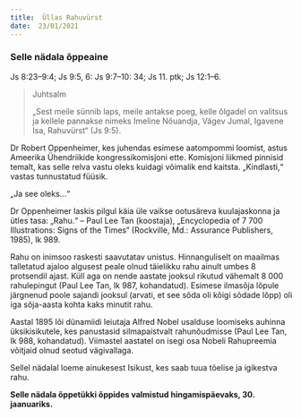 ```yaml
---
title:  Üllas Rahuvürst  
date:  23/01/2021  
---
```


### Selle nädala õppeaine

Js 8:23–9:4; Js 9:5, 6: Js 9:7–10: 34; Js 11. ptk; Js 12:1–6.

> <p>Juhtsalm</p>
> „Sest meile sünnib laps, meile antakse poeg, kelle õlgadel on valitsus ja kellele pannakse nimeks Imeline Nõuandja, Vägev Jumal, Igavene Isa, Rahuvürst“ (Js 9:5).

Dr Robert Oppenheimer, kes juhendas esimese aatompommi loomist, astus Ameerika Ühendriikide kongressikomisjoni ette. Komisjoni liikmed pinnisid temalt, kas selle relva vastu oleks kuidagi võimalik end kaitsta. „Kindlasti,“ vastas tunnustatud füüsik.

„Ja see oleks…“

Dr Oppenheimer laskis pilgul käia üle vaikse ootusäreva kuulajaskonna ja ütles tasa: „Rahu.“ – Paul Lee Tan (koostaja), „Encyclopedia of 7 700 Illustrations: Signs of the Times“ (Rockville, Md.: Assurance Publishers, 1985), lk 989.

Rahu on inimsoo raskesti saavutatav unistus. Hinnanguliselt on maailmas talletatud ajaloo algusest peale olnud täielikku rahu ainult umbes 8 protsendil ajast. Küll aga on nende aastate jooksul rikutud vähemalt 8 000 rahulepingut (Paul Lee Tan, lk 987, kohandatud). Esimese ilmasõja lõpule järgnenud poole sajandi jooksul (arvati, et see sõda oli kõigi sõdade lõpp) oli iga sõja-aasta kohta kaks minutit rahu.

Aastal 1895 lõi dünamiidi leiutaja Alfred Nobel usalduse loomiseks auhinna üksikisikutele, kes panustasid silmapaistvalt rahunõudmisse (Paul Lee Tan, lk 988, kohandatud). Viimastel aastatel on isegi osa Nobeli Rahupreemia võitjaid olnud seotud vägivallaga.

Sellel nädalal loeme ainukesest Isikust, kes saab tuua tõelise ja igikestva rahu.

__Selle nädala õppetükki õppides valmistud hingamispäevaks, 30. jaanuariks.__
